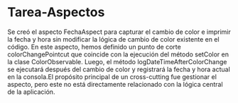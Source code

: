 # Tarea-Aspectos
Se creó el aspecto FechaAspect para capturar el cambio de color e imprimir la fecha y hora sin modificar la lógica de cambio de color existente en el código. En este aspecto, hemos definido un punto de corte colorChangePointcut que coincide con la ejecución del método setColor en la clase ColorObservable. Luego, el método logDateTimeAfterColorChange se ejecutará después del cambio de color y registrará la fecha y hora actual en la consola.El propósito principal de un cross-cutting fue gestionar el aspecto, pero este no está directamente relacionado con la lógica central de la aplicación. 
